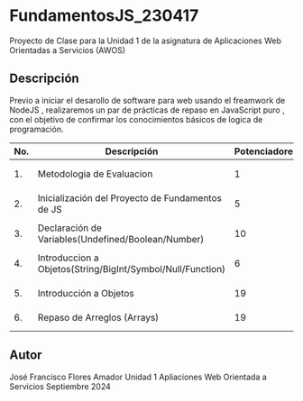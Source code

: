 # FundamentosJS_230417

Proyecto de Clase para la Unidad 1 de la asignatura de Aplicaciones Web Orientadas a Servicios (AWOS)

## Descripción 

Previo a iniciar el desarollo de software para web usando el freamwork de NodeJS , realizaremos
un par de prácticas de repaso en JavaScript puro , con el objetivo de confirmar los conocimientos
básicos de logica de programación.

|No.|Descripción|Potenciadores|Estatus|
|--|--|--|--|
|1.|Metodologia de Evaluacion|1|⏱️ Finalizada|
|2.|Inicialización del Proyecto de Fundamentos de JS|5|⏱️ Finalizada|
|3.|Declaración de Variables(Undefined/Boolean/Number)|10|⏱️ Finalizada|
|4.|Introduccion a Objetos(String/BigInt/Symbol/Null/Function)|6|⏱️ Finalizada|
|5.|Introducción a Objetos|19|⏱️ Finalizada|
|6.|Repaso de Arreglos (Arrays)|19|🟢  Activa|
|  |                           |            |           |

## Autor
José Francisco Flores Amador
Unidad 1
Apliaciones Web Orientada a Servicios
Septiembre 2024
 